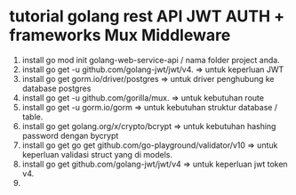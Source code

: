 tutorial golang rest API JWT AUTH + frameworks Mux Middleware 
==============================================================
1. install go mod init golang-web-service-api / nama folder project anda.
2. install go get -u github.com/golang-jwt/jwt/v4. => untuk keperluan JWT
3. install go get gorm.io/driver/postgres => untuk driver penghubung ke database postgres
4. install go get -u github.com/gorilla/mux. => untuk kebutuhan route 
5. install go get -u gorm.io/gorm => untuk kebutuhan struktur database / table.
6. install go get golang.org/x/crypto/bcrypt => untuk kebutuhan hashing password dengan bycrypt
7. install go get go get github.com/go-playground/validator/v10 => untuk keperluan validasi struct yang di models.
8. install go get github.com/golang-jwt/jwt/v4 => untuk keperluan jwt token v4.
9. 
 
